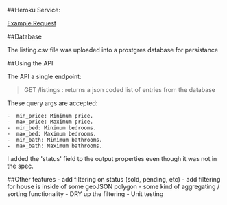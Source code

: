##Heroku Service:

[Example Request](https://still-island-5342.herokuapp.com/listings?min_price=100000&max_price=101000&min_beds=2&max_beds=4)

##Database

The listing.csv file was uploaded into a prostgres database for persistance

##Using the API

The API a single endpoint:  

>    GET /listings : returns a json coded list of entries from the database

These query args are accepted:  

    -  min_price: Minimum price.
    -  max_price: Maximum price.
    -  min_bed: Minimum bedrooms.
    -  max_bed: Maximum bedrooms.
    -  min_bath: Minimum bathrooms.
    -  max_bath: Maximum bathrooms.

I added the 'status' field to the output properties even though it was not in the spec.

##Other features
    -  add filtering on status (sold, pending, etc)
    -  add filtering for house is inside of some geoJSON polygon
    -  some kind of aggregating / sorting functionality
    -  DRY up the filtering
    -  Unit testing
